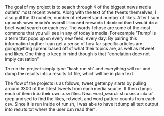 The goal of my project is to search through 4 of the biggest news media outlets' most recent tweets. Along with the text of the tweets themselves, I also pull the ID number, number of retweets and number of likes. After I sum up each news media's overall likes and retweets I decided that I would do a brief word search on each csv. The words I chose are some of the most commone that you will see in any of today's media. For example 'Trump' is a term that pops up on every new feed, every day. By pairing this information togther I can get a sense of how far specific articles are going/getting spread based off of what their topics are, as well as retweet and likes. One thing to keep in mind though is that "correlation does not imply causation"

To run the project simply type "bash run.sh" and everything will run and dump the results into a results.txt file, which will be in plain text.

The flow of the projects is as follows, tweet_getter.py starts by pulling around 3300 of the latest tweets from each media source. It then dumps each of them into their own .csv files. Next word_search.sh uses a mix of grep and sed to find the likes, retweet, and word pattern counts from each csv. Since it is run inside of run.sh, I was able to have it dump all text output into results.txt where the user can read them. 
